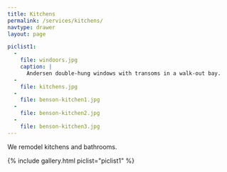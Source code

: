 ```yaml
---
title: Kitchens
permalink: /services/kitchens/
navtype: drawer
layout: page

piclist1:
  -
    file: windoors.jpg
    caption: |
      Andersen double-hung windows with transoms in a walk-out bay.
  -
    file: kitchens.jpg
  -
    file: benson-kitchen1.jpg
  -
    file: benson-kitchen2.jpg
  -
    file: benson-kitchen3.jpg
---
```


We remodel kitchens and bathrooms.

{% include gallery.html piclist="piclist1" %}
